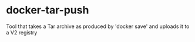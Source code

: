 # docker-tar-push
Tool that takes a Tar archive as produced by 'docker save' and uploads it to a V2 registry
